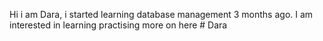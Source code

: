  Hi i am Dara, i started learning database management 3 months ago. I am interested in learning practising more on here # Dara
